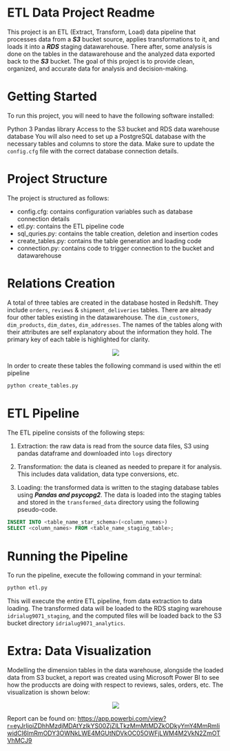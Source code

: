 # ETL Data Project Readme
This project is an ETL (Extract, Transform, Load) data pipeline that processes data from a ***S3*** bucket source, applies transformations to it, and loads it into a ***RDS*** staging datawarehouse. There after, some analysis is done on the tables in the datawarehouse and the analyzed data exported back to the ***S3*** bucket. The goal of this project is to provide clean, organized, and accurate data for analysis and decision-making.

# Getting Started
To run this project, you will need to have the following software installed:

Python 3
Pandas library
Access to the S3 bucket and RDS data warehouse database
You will also need to set up a PostgreSQL database with the necessary tables and columns to store the data. Make sure to update the `config.cfg` file with the correct database connection details.

# Project Structure

The project is structured as follows:

* config.cfg: contains configuration variables such as database connection details
* etl.py: contains the ETL pipeline code
* sql_quries.py: contains the table creation, deletion and insertion codes
* create_tables.py: contains the table generation and loading code
* connection.py: contains code to trigger connection to the bucket and datawarehouse


# Relations Creation
A total of three tables are created in the database hosted in Redshift. They include `orders`, `reviews` & `shipment_deliveries` tables. There are already four other tables existing in the datawarehouse. The `dim_customers`, `dim_products`, `dim_dates`, `dim_addresses`. The names of the tables along with their attributes are self explanatory about the information they hold. The primary key of each table is highlighted for clarity.

<p align="center">
  <img src="https://github.com/AlugoIdris/idrialug9071_d2b_project/blob/master/images/Data%20Model.png">
</p>


In order to create these tables the following command is used within the etl pipeline
```bash
python create_tables.py
``` 

# ETL Pipeline
The ETL pipeline consists of the following steps:

1. Extraction: the raw data is read from the source data files, S3 using pandas dataframe and downloaded into `logs` directory

2. Transformation: the data is cleaned as needed to prepare it for analysis. This includes data validation, data type conversions, etc.

3. Loading: the transformed data is written to the staging database tables using ***Pandas and psycopg2***. The data is loaded into the staging tables and stored in the `transformed_data` directory using the following pseudo-code.

```SQL
INSERT INTO <table_name_star_schema>(<column_names>)
SELECT <column_names> FROM <table_name_staging_table>;
```


# Running the Pipeline

To run the pipeline, execute the following command in your terminal:
```bash
python etl.py
```

This will execute the entire ETL pipeline, from data extraction to data loading. The transformed data will be loaded to the RDS staging warehouse `idrialug9071_staging`, and the computed files will be loaded back to the S3 bucket directory `idrialug9071_analytics`.


# Extra: Data Visualization
Modelling the dimension tables in the data warehouse, alongside the loaded data from S3 bucket, a report was created using Microsoft Power BI to see how the produccts are doing with respect to reviews, sales, orders, etc. The visualization is shown below:

<p align="center">
  <img src="https://github.com/AlugoIdris/idrialug9071_d2b_project/blob/master/images/Chambua%20Inc.png">
</p>

Report can be found on: 
https://app.powerbi.com/view?r=eyJrIjoiZDhhMzdjMDAtYzlkYS00ZjZlLTkzMmMtMDZkODkyYmY4MmRmIiwidCI6ImRmODY3OWNkLWE4MGUtNDVkOC05OWFjLWM4M2VkN2ZmOTVhMCJ9